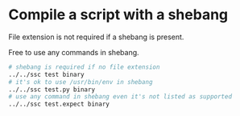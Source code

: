 # Compile a script with a shebang

File extension is not required if a shebang is present.

Free to use any commands in shebang.

```bash
# shebang is required if no file extension
../../ssc test binary
# it's ok to use /usr/bin/env in shebang
../../ssc test.py binary
# use any command in shebang even it's not listed as supported
../../ssc test.expect binary
```
